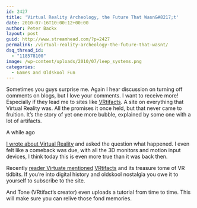 ```yaml
---
id: 2427
title: 'Virtual Reality Archeology, the Future That Wasn&#8217;t'
date: 2010-07-16T10:00:12+00:00
author: Peter Backx
layout: post
guid: http://www.streamhead.com/?p=2427
permalink: /virtual-reality-archeology-the-future-that-wasnt/
dsq_thread_id:
  - "118578100"
image: /wp-content/uploads/2010/07/leep_systems.png
categories:
  - Games and Oldskool Fun
---
```

Sometimes you guys surprise me. Again I hear discussion on turning off comments on blogs, but I love your comments. I want to receive more! Especially if they lead me to sites like <a title="VRtifacts" href="http://www.vrtifacts.com/" target="_blank">VRtifacts</a>. A site on everything that Virtual Reality was. All the promises it once held, but that never came to fruition. It&#8217;s the story of yet one more bubble, explained by some one with a lot of artifacts.

<!--more-->A while ago 

<a title="Experience it as if you were there - Virtual Reality revisited" href="http://www.streamhead.com/experience-it-as-if-you-were-there-virtual-reality-revisited/" target="_blank">I wrote about Virtual Reality</a> and asked the question what happened. I even felt like a comeback was due, with all the 3D monitors and motion input devices, I think today this is even more true than it was back then.

Recently <a title="comment on Virtual Reality" href="http://www.streamhead.com/experience-it-as-if-you-were-there-virtual-reality-revisited/#comment-52723613" target="_blank">reader Virtuate mentioned</a> <a title="VRtifacts" href="http://www.vrtifacts.com/" target="_blank">VRtifacts</a> and its treasure tome of VR tidbits. If you&#8217;re into digital history and oldskool nostalgia you owe it to yourself to subscribe to the site.

And Tone (VRtifact&#8217;s creator) even uploads a tutorial from time to time. This will make sure you can relive those fond memories.



<!-- AddThis Advanced Settings generic via filter on the_content -->

<!-- AddThis Share Buttons generic via filter on the_content -->